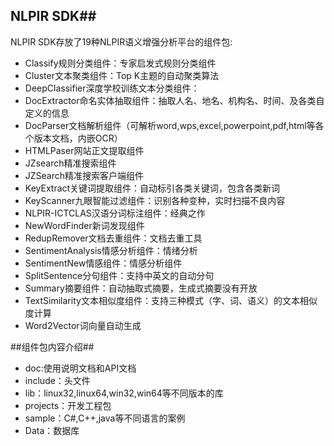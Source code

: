## NLPIR SDK##

NLPIR SDK存放了19种NLPIR语义增强分析平台的组件包:

- Classify规则分类组件：专家启发式规则分类组件
- Cluster文本聚类组件：Top K主题的自动聚类算法
- DeepClassifier深度学校训练文本分类组件：
- DocExtractor命名实体抽取组件：抽取人名、地名、机构名、时间、及各类自定义的信息
- DocParser文档解析组件（可解析word,wps,excel,powerpoint,pdf,html等各个版本文档，内嵌OCR）
- HTMLPaser网站正文提取组件
- JZsearch精准搜索组件
- JZSearch精准搜索客户端组件
- KeyExtract关键词提取组件：自动标引各类关键词，包含各类新词
- KeyScanner九眼智能过滤组件：识别各种变种，实时扫描不良内容
- NLPIR-ICTCLAS汉语分词标注组件：经典之作
- NewWordFinder新词发现组件
- RedupRemover文档去重组件：文档去重工具
- SentimentAnalysis情感分析组件：情绪分析
- SentimentNew情感组件：情感分析组件
- SplitSentence分句组件：支持中英文的自动分句
- Summary摘要组件：自动抽取式摘要，生成式摘要没有开放
- TextSimilarity文本相似度组件：支持三种模式（字、词、语义）的文本相似度计算
- Word2Vector词向量自动生成


##组件包内容介绍##
- doc:使用说明文档和API文档
- include：头文件
- lib：linux32,linux64,win32,win64等不同版本的库
- projects：开发工程包
- sample：C#,C++,java等不同语言的案例
- Data：数据库



